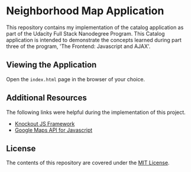 # Neighborhood Map Application

This repository contains my implementation of the catalog application as part of the Udacity Full Stack Nanodegree Program.
This Catalog application is intended to demonstrate the concepts learned during part three of the program, 'The Frontend: Javascript and AJAX'.

## Viewing the Application

Open the `index.html` page in the browser of your choice.

## Additional Resources

The following links were helpful during the implementation of this project.

* [Knockout JS Framework](http://knockoutjs.com/)
* [Google Maps API for Javascript](https://developers.google.com/maps/documentation/javascript/)

## License

The contents of this repository are covered under the [MIT License](LICENSE).